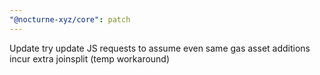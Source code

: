 ```yaml
---
"@nocturne-xyz/core": patch
---
```


Update try update JS requests to assume even same gas asset additions incur extra joinsplit (temp workaround)
